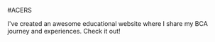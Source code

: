 #ACERS

I've created an awesome educational website where I share my BCA journey and experiences. Check it out!
